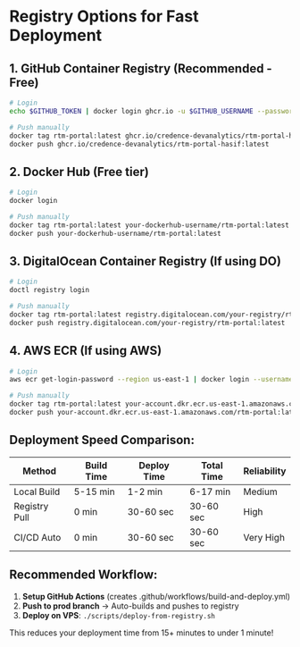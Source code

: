 # Registry Options for Fast Deployment

## 1. GitHub Container Registry (Recommended - Free)
```bash
# Login
echo $GITHUB_TOKEN | docker login ghcr.io -u $GITHUB_USERNAME --password-stdin

# Push manually
docker tag rtm-portal:latest ghcr.io/credence-devanalytics/rtm-portal-hasif:latest
docker push ghcr.io/credence-devanalytics/rtm-portal-hasif:latest
```

## 2. Docker Hub (Free tier)
```bash
# Login
docker login

# Push manually
docker tag rtm-portal:latest your-dockerhub-username/rtm-portal:latest
docker push your-dockerhub-username/rtm-portal:latest
```

## 3. DigitalOcean Container Registry (If using DO)
```bash
# Login
doctl registry login

# Push manually
docker tag rtm-portal:latest registry.digitalocean.com/your-registry/rtm-portal:latest
docker push registry.digitalocean.com/your-registry/rtm-portal:latest
```

## 4. AWS ECR (If using AWS)
```bash
# Login
aws ecr get-login-password --region us-east-1 | docker login --username AWS --password-stdin your-account.dkr.ecr.us-east-1.amazonaws.com

# Push manually
docker tag rtm-portal:latest your-account.dkr.ecr.us-east-1.amazonaws.com/rtm-portal:latest
docker push your-account.dkr.ecr.us-east-1.amazonaws.com/rtm-portal:latest
```

## Deployment Speed Comparison:

| Method | Build Time | Deploy Time | Total Time | Reliability |
|--------|------------|-------------|------------|-------------|
| Local Build | 5-15 min | 1-2 min | 6-17 min | Medium |
| Registry Pull | 0 min | 30-60 sec | 30-60 sec | High |
| CI/CD Auto | 0 min | 30-60 sec | 30-60 sec | Very High |

## Recommended Workflow:

1. **Setup GitHub Actions** (creates .github/workflows/build-and-deploy.yml)
2. **Push to prod branch** → Auto-builds and pushes to registry
3. **Deploy on VPS**: `./scripts/deploy-from-registry.sh`

This reduces your deployment time from 15+ minutes to under 1 minute!